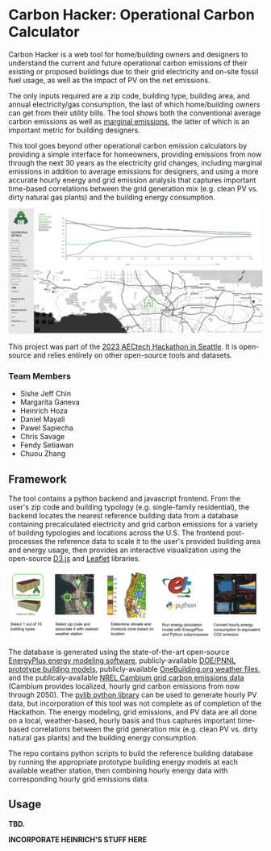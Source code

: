 # Carbon Hacker: Operational Carbon Calculator

Carbon Hacker is a web tool for home/building owners and designers to understand the current and future operational carbon
emissions of their existing or proposed buildings due to their grid electricity and on-site fossil fuel usage, as well as the
impact of PV on the net emissions.

The only inputs required are a zip code, building type, building area, and annual electricity/gas consumption, the last of
which home/building owners can get from their utility bills.
The tool shows both the conventional average carbon emissions as well as [marginal emissions](https://lmnarchitects.com/lmn-research/13-operational-carbon-design-process),
the latter of which is an important metric for building designers.

This tool goes beyond other operational carbon emission calculators by providing a simple interface for homeowners, providing
emissions from now through the next 30 years as the electricity grid changes, including marginal emissions in addition to
average emissions for designers, and using a more accurate hourly energy and grid emission analysis that captures
important time-based correlations between the grid generation mix (e.g. clean PV vs. dirty natural gas plants) and the
building energy consumption.

![](Assets/CarbonHacker_Screenshot.png)

This project was part of the [2023 AECtech Hackathon in Seattle](https://www.aectech.us/seattle-hackathon).  It is open-source
and relies entirely on other open-source tools and datasets.

### Team Members
- Sishe Jeff Chin
- Margarita Ganeva
- Heinrich Hoza
- Daniel Mayall
- Pawel Sapiecha
- Chris Savage
- Fendy Setiawan
- Chuou Zhang

## Framework

The tool contains a python backend and javascript frontend.  From the user's zip code and building typology (e.g. single-family
residential), the backend locates the nearest reference building data from a database containing precalculated electricity and
grid carbon emissions for a variety of building typologies and locations across the U.S. The frontend post-processes the reference
data to scale it to the user's provided building area and energy usage, then provides an interactive visualization using the
open-source [D3.js](https://d3js.org/) and [Leaflet](https://leafletjs.com/) libraries. 

![](Assets/Workflow_Screenshot.png)

The database is generated using the state-of-the-art open-source [EnergyPlus energy modeling software](https://energyplus.net/),
publicly-available [DOE/PNNL prototype building models](https://www.energycodes.gov/prototype-building-models),
publicly-available [OneBuilding.org weather files](https://climate.onebuilding.org/),
and the publicaly-available [NREL Cambium grid carbon emissions data](https://scenarioviewer.nrel.gov/)
(Cambium provides localized, hourly grid carbon emissions from now through 2050).
The [pvlib python library](https://pvpmc.sandia.gov/applications/pv_lib-toolbox/) can be used to generate hourly PV data,
but incorporation of this tool was not complete as of completion of the Hackathon.
The energy modeling, grid emissions, and PV data are all done on a local, weather-based, hourly basis and thus captures
important time-based correlations between the grid generation mix (e.g. clean PV vs. dirty natural gas plants) and the
building energy consumption.

The repo contains python scripts to build the reference building database by running the appropriate prototype building
energy models at each available weather station, then combining hourly energy data with corresponding hourly grid emissions
data.


## Usage

**TBD.**

**INCORPORATE HEINRICH'S STUFF HERE**
